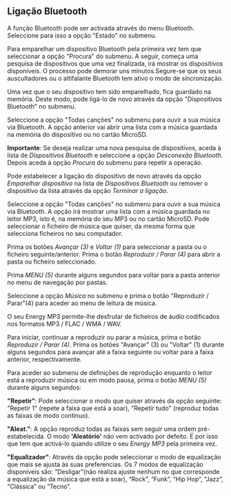 ## Ligação Bluetooth

A função Bluetooth pode ser activada através do menu Bluetooth. Seleccione para isso a opção "Estado" no submenu. 

Para emparelhar um dispositivo Bluetooth pela primeira vez tem que seleccionar a opção "Procura" do submenu. A seguir, começa uma pesquisa de dispositivos que uma vez finalizada, irá mostrar os dispositivos disponíveis. O processo pode demorar uns minutos.Segure-se que os seus auscultadores ou o altifalante Bluetooth tem ativo o modo de sincronização. 

Uma vez que o seu dispositivo tem sido emparelhado, fica guardado na memória. Deste modo, pode ligá-lo de novo através da opção "Dispositivos Bluetooth" no submenu. 

Seleccione a opção "Todas canções" no submenu para ouvir a sua música via Bluetooth. A opção anterior vai abrir uma lista com a música guardada na memória do dispositivo ou no cartão MicroSD.

**Importante**: Se deseja realizar uma nova pesquisa de dispositivos, aceda à lista de *Dispositivos Bluetooth* e seleccione a opção *Desconexão Bluetooth*. Depois aceda à opção *Procura* do submenu para repetir a operação.  

Pode estabelecer a ligação do dispositivo de novo através da opção *Emparelhar dispositivo* na lista de *Dispositivos Bluetooth* ou remover o dispositivo da lista através da opção *Terminar a ligação*.

Seleccione a opção "Todas canções" no submenu para ouvir a sua música via Bluetooth. A opção irá mostrar uma lista com a música guardada no leitor MP3, isto é, na memória do seu MP3 ou no cartão MicroSD. Pode seleccionar o ficheiro de música que quiser, da mesma forma que selecciona ficheiros no seu computador.

Prima os botões *Avançar (3)* e *Voltar (1)* para seleccionar a pasta ou o ficheiro seguinte/anterior. Prima o botão *Reproduzir / Parar (4)* para abrir a pasta ou ficheiro seleccionado.

Prima *MENU (5)* durante alguns segundos para voltar para a pasta anterior no menu de navegação por pastas.

Seleccione a opção *Música* no submenu e prima o botão "Reproduzir / Parar"(4) para aceder ao menu de leitura de música.

O seu Energy MP3 permite-lhe desfrutar de ficheiros de áudio codificados nos formatos MP3 / FLAC / WMA / WAV. 

Para iniciar, continuar a reproduzir ou parar a música, prima o botão *Reproduzir / Parar (4)*. Prima os botões "Avançar" (3) ou "Voltar" (1) durante alguns segundos para avançar até a faixa seguinte ou voltar para a faixa anterior, respectivamente.

Para aceder ao submenu de definições de reprodução enquanto o leitor está a reproduzir música ou em modo pausa, prima o botão *MENU (5)* durante alguns segundos:

**"Repetir"**: 
Pode seleccionar o modo que quiser através da opção seguinte: "Repetir 1" (repete a faixa que está a soar), "Repetir tudo" (reproduz todas as faixas de modo contínuo).


**"Aleat."**: 
A opção reproduz todas as faixas sem seguir uma ordem pré-estabelecida. O modo **'Aleatório'** não vem activado por defeito. É por isso que tem que activá-lo quando utilize o seu *Energy MP3* pela primeira vez.


**"Equalizador"**:
Através da opção pode seleccionar o modo de equalização que mais se ajusta às suas preferencias. Os 7 modos de equalização disponíveis são: “Desligar”(não realiza ajuste nenhum no que corresponde a equalização da música que está a soar), “Rock”, “Funk”, “Hip Hop”, “Jazz”, “Clássica” ou “Tecno”. 
